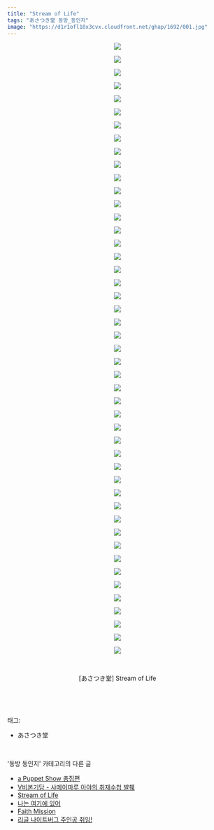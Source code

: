 ```yaml
---
title: "Stream of Life"
tags: "あさつき堂 동방_동인지"
image: "https://d1r1ofl10x3cvx.cloudfront.net/ghap/1692/001.jpg"
---
```

<div class="article">
<p style="text-align: center; clear: none; float: none;"><img src="{{ site.imgserver7 }}/ghap/1692/001.jpg"/></p>
<p style="text-align: center; clear: none; float: none;"><img src="{{ site.imgserver7 }}/ghap/1692/002.jpg"/></p>
<p style="text-align: center; clear: none; float: none;"><img src="{{ site.imgserver7 }}/ghap/1692/003.jpg"/></p>
<p style="text-align: center; clear: none; float: none;"><img src="{{ site.imgserver7 }}/ghap/1692/004.jpg"/></p>
<p style="text-align: center; clear: none; float: none;"><img src="{{ site.imgserver7 }}/ghap/1692/005.jpg"/></p>
<p style="text-align: center; clear: none; float: none;"><img src="{{ site.imgserver7 }}/ghap/1692/006.jpg"/></p>
<p style="text-align: center; clear: none; float: none;"><img src="{{ site.imgserver7 }}/ghap/1692/007.jpg"/></p>
<p style="text-align: center; clear: none; float: none;"><img src="{{ site.imgserver7 }}/ghap/1692/008.jpg"/></p>
<p style="text-align: center; clear: none; float: none;"><img src="{{ site.imgserver7 }}/ghap/1692/009.jpg"/></p>
<p style="text-align: center; clear: none; float: none;"><img src="{{ site.imgserver7 }}/ghap/1692/010.jpg"/></p>
<p style="text-align: center; clear: none; float: none;"><img src="{{ site.imgserver7 }}/ghap/1692/011.jpg"/></p>
<p style="text-align: center; clear: none; float: none;"><img src="{{ site.imgserver7 }}/ghap/1692/012.jpg"/></p>
<p style="text-align: center; clear: none; float: none;"><img src="{{ site.imgserver7 }}/ghap/1692/013.jpg"/></p>
<p style="text-align: center; clear: none; float: none;"><img src="{{ site.imgserver7 }}/ghap/1692/014.jpg"/></p>
<p style="text-align: center; clear: none; float: none;"><img src="{{ site.imgserver7 }}/ghap/1692/015.jpg"/></p>
<p style="text-align: center; clear: none; float: none;"><img src="{{ site.imgserver7 }}/ghap/1692/016.jpg"/></p>
<p style="text-align: center; clear: none; float: none;"><img src="{{ site.imgserver7 }}/ghap/1692/017.jpg"/></p>
<p style="text-align: center; clear: none; float: none;"><img src="{{ site.imgserver7 }}/ghap/1692/018.jpg"/></p>
<p style="text-align: center; clear: none; float: none;"><img src="{{ site.imgserver7 }}/ghap/1692/019.jpg"/></p>
<p style="text-align: center; clear: none; float: none;"><img src="{{ site.imgserver7 }}/ghap/1692/020.jpg"/></p>
<p style="text-align: center; clear: none; float: none;"><img src="{{ site.imgserver7 }}/ghap/1692/021.jpg"/></p>
<p style="text-align: center; clear: none; float: none;"><img src="{{ site.imgserver7 }}/ghap/1692/022.jpg"/></p>
<p style="text-align: center; clear: none; float: none;"><img src="{{ site.imgserver7 }}/ghap/1692/023.jpg"/></p>
<p style="text-align: center; clear: none; float: none;"><img src="{{ site.imgserver7 }}/ghap/1692/024.jpg"/></p>
<p style="text-align: center; clear: none; float: none;"><img src="{{ site.imgserver7 }}/ghap/1692/025.jpg"/></p>
<p style="text-align: center; clear: none; float: none;"><img src="{{ site.imgserver7 }}/ghap/1692/026.jpg"/></p>
<p style="text-align: center; clear: none; float: none;"><img src="{{ site.imgserver7 }}/ghap/1692/027.jpg"/></p>
<p style="text-align: center; clear: none; float: none;"><img src="{{ site.imgserver7 }}/ghap/1692/028.jpg"/></p>
<p style="text-align: center; clear: none; float: none;"><img src="{{ site.imgserver7 }}/ghap/1692/029.jpg"/></p>
<p style="text-align: center; clear: none; float: none;"><img src="{{ site.imgserver7 }}/ghap/1692/030.jpg"/></p>
<p style="text-align: center; clear: none; float: none;"><img src="{{ site.imgserver7 }}/ghap/1692/031.jpg"/></p>
<p style="text-align: center; clear: none; float: none;"><img src="{{ site.imgserver7 }}/ghap/1692/032.jpg"/></p>
<p style="text-align: center; clear: none; float: none;"><img src="{{ site.imgserver7 }}/ghap/1692/033.jpg"/></p>
<p style="text-align: center; clear: none; float: none;"><img src="{{ site.imgserver7 }}/ghap/1692/034.jpg"/></p>
<p style="text-align: center; clear: none; float: none;"><img src="{{ site.imgserver7 }}/ghap/1692/035.jpg"/></p>
<p style="text-align: center; clear: none; float: none;"><img src="{{ site.imgserver7 }}/ghap/1692/036.jpg"/></p>
<p style="text-align: center; clear: none; float: none;"><img src="{{ site.imgserver7 }}/ghap/1692/037.jpg"/></p>
<p style="text-align: center; clear: none; float: none;"><img src="{{ site.imgserver7 }}/ghap/1692/038.jpg"/></p>
<p style="text-align: center; clear: none; float: none;"><img src="{{ site.imgserver7 }}/ghap/1692/039.jpg"/></p>
<p style="text-align: center; clear: none; float: none;"><img src="{{ site.imgserver7 }}/ghap/1692/040.jpg"/></p>
<p style="text-align: center; clear: none; float: none;"><img src="{{ site.imgserver7 }}/ghap/1692/041.jpg"/></p>
<p style="text-align: center; clear: none; float: none;"><img src="{{ site.imgserver7 }}/ghap/1692/042.jpg"/></p>
<p style="text-align: center; clear: none; float: none;"><img src="{{ site.imgserver7 }}/ghap/1692/043.jpg"/></p>
<p style="text-align: center; clear: none; float: none;"><img src="{{ site.imgserver7 }}/ghap/1692/044.jpg"/></p>
<p style="text-align: center; clear: none; float: none;"><img src="{{ site.imgserver7 }}/ghap/1692/045.jpg"/></p>
<p style="text-align: center; clear: none; float: none;"><img src="{{ site.imgserver7 }}/ghap/1692/046.jpg"/></p>
<p style="text-align: center; clear: none; float: none;"><img src="{{ site.imgserver7 }}/ghap/1692/047.jpg"/></p>
<p style="text-align: center; clear: none; float: none;"><br/></p>
<p style="text-align: center; clear: none; float: none;">[あさつき堂] Stream of Life</p>
<p><br/></p>
</div><br/>
<div class="tagTrail">
<p>태그: </p>
<ul>
<li>あさつき堂</li>
</ul>
</div><br/>
<div class="another">
<p>'동방 동인지' 카테고리의 다른 글</p>
<ul>
<li><a href="/ghap_1696">a Puppet Show 총집편</a></li>
<li><a href="/ghap_1694">V비본기담 - 샤메이마루 아야의 취재수첩 발췌</a></li>
<li><a href="/ghap_1692">Stream of Life</a></li>
<li><a href="/ghap_1684">나는 여기에 있어</a></li>
<li><a href="/ghap_1683">Faith Mission</a></li>
<li><a href="/ghap_1682">리글 나이트버그 주인공 취임!</a></li>
</ul>
</div><br/>
<div class="cb_module cb_fluid">
<div class="cb_wrt cb_profile">
</div><!-- commentList close -->
</div><br/>
